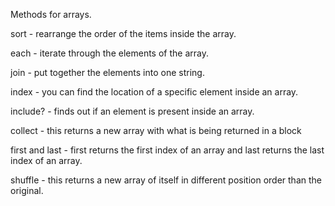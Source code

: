 Methods for arrays.

sort - rearrange the order of the items inside the array.

each - iterate through the elements of the array.

join -  put together the elements into one string.

index - you can find the location of a specific element inside an array.

include? - finds out if an element is present inside an array.

collect - this returns a new array with what is being returned in a block

first and last - first returns the first index of an array and last returns the last index of an array.

shuffle - this returns a new array of itself in different position order than the original.
